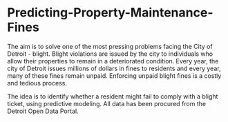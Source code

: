 # Predicting-Property-Maintenance-Fines

The aim is to solve one of the most pressing problems facing the City of Detroit - blight. Blight violations are issued by the city to individuals who allow their properties to remain in a deteriorated condition. Every year, the city of Detroit issues millions of dollars in fines to residents and every year, many of these fines remain unpaid. Enforcing unpaid blight fines is a costly and tedious process.

The idea is to identify whether a resident might fail to comply with a blight ticket, using predictive modeling. All data has been procured from the Detroit Open Data Portal. 
